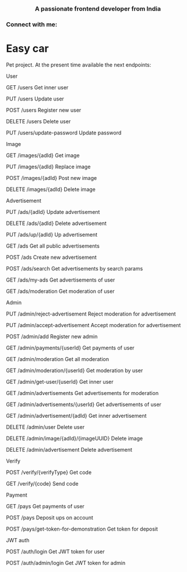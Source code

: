 <h3 align="center">A passionate frontend developer from India</h3>

<h3 align="left">Connect with me:</h3>
<p align="left">
</p>


# Easy car
Pet project.
At the present time available the next endpoints:

User


GET
/users
Get inner user


PUT
/users
Update user


POST
/users
Register new user


DELETE
/users
Delete user


PUT
/users/update-password
Update password

Image


GET
/images/{adId}
Get image


PUT
/images/{adId}
Replace image


POST
/images/{adId}
Post new image


DELETE
/images/{adId}
Delete image

Advertisement


PUT
/ads/{adId}
Update advertisement


DELETE
/ads/{adId}
Delete advertisement


PUT
/ads/up/{adId}
Up advertisement


GET
/ads
Get all public advertisements


POST
/ads
Create new advertisement


POST
/ads/search
Get advertisements by search params


GET
/ads/my-ads
Get advertisements of user


GET
/ads/moderation
Get moderation of user

Admin


PUT
/admin/reject-advertisement
Reject moderation for advertisement


PUT
/admin/accept-advertisement
Accept moderation for advertisement


POST
/admin/add
Register new admin


GET
/admin/payments/{userId}
Get payments of user


GET
/admin/moderation
Get all moderation


GET
/admin/moderation/{userId}
Get moderation by user


GET
/admin/get-user/{userId}
Get inner user


GET
/admin/advertisements
Get advertisements for moderation


GET
/admin/advertisements/{userId}
Get advertisements of user


GET
/admin/advertisement/{adId}
Get inner advertisement


DELETE
/admin/user
Delete user


DELETE
/admin/image/{adId}/{imageUUID}
Delete image


DELETE
/admin/advertisement
Delete advertisement

Verify


POST
/verify/{verifyType}
Get code


GET
/verify/{code}
Send code

Payment


GET
/pays
Get payments of user


POST
/pays
Deposit ups on account


POST
/pays/get-token-for-demonstration
Get token for deposit

JWT auth


POST
/auth/login
Get JWT token for user


POST
/auth/admin/login
Get JWT token for admin
